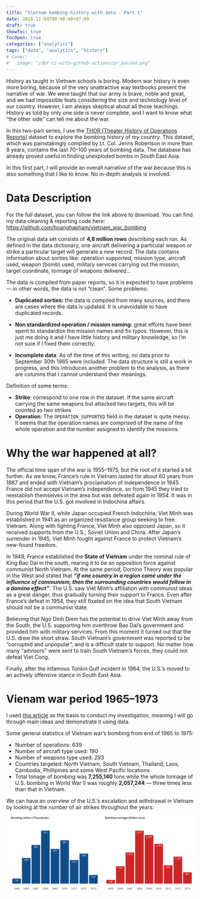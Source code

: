 ```yaml
---
title: "Vietnam bombing history with data - Part 1"
date: 2018-11-04T00:00:00+07:00
draft: true
ShowToc: true
TocOpen: true
categories: ["analytics"]
tags: ["data", "analytics", "history"]
# cover:
#   image: "/dbt-ci-with-github-actions/pr_passed.png"
---
```


History as taught in Vietnam schools is boring. Modern war history is even more boring, because of the very unattractive way textbooks present the narrative of war. We were taught that our army is brave, noble and great, and we had impossible feats considering the size and technology level of our country. However, I am always skeptical about all those teachings. History as told by only one side is never complete, and I want to know what “the other side” can tell me about the war.

In this two-part series, I use the [THOR (Theater History of Operations Reports)](https://insight.livestories.com/s/v2/thor-overview/a100cd16-c2a7-453b-8ea6-45947c1bbc51) dataset to explore the bombing history of my country. This dataset, which was painstakingly compiled by Lt. Col. Jenns Robertson in more than 8 years, contains the last 70–100 years of bombing data. The database has already proved useful in finding unexploded bombs in South East Asia.

In this first part, I will provide an overall narrative of the war because this is also something that I like to know. No in-depth analysis is involved.

# Data Description

For the full dataset, you can follow the link above to download. You can find my data cleaning & reporting code here: https://github.com/hoanghapham/vietnam_war_bombing

The original data set consists of **4,8 million rows** describing each run. As defined in the data dictionary, one aircraft delivering a particular weapon or strike a particular target will generate a new record. The data contains information about sorties like: operation supported, mission type, aircraft used, weapon (bomb) used, military services carrying out the mission, target coordinate, tonnage of weapons delivered…

The data is compiled from paper reports, so it is expected to have problems — in other words, the data is not “clean”. Some problems:

- **Duplicated sorties:** the data is compiled from many sources, and there are cases where the data is updated. It is unavoidable to have duplicated records.
    
- **Non standardized operation / mission naming:** great efforts have been spent to standardize the mission names and fix typos. However, this is just me doing it and I have little history and military knowledge, so I’m not sure if I fixed them correctly.
    
- **Incomplete data**: As of the time of this writing, no data prior to September 30th 1965 were included. The data structure is still a work in progress, and this introduces another problem to the analysis, as there are columns that I cannot understand their meanings.

Definition of some terms:

- **Strike**: correspond to one row in the dataset. If the same aircraft carrying the same weapons but attacked two targets, this will be counted as two strikes
- **Operation**: The `OPERATION_SUPPORTED` field in the dataset is quite messy. It seems that the operation names are comprised of the name of the whole operation and the number assigned to identify the missions.

# Why the war happened at all?

The official time span of the war is 1955–1975, but the root of it started a bit further. As we know, France’s rule in Vietnam lasted for about 60 years from 1887 and ended with Vietnam’s proclamation of independence in 1945. France did not accept Vietnam’s independence, so from 1945 they tried to reestablish themselves in the area but was defeated again in 1954. It was in this period that the U.S. got involved in Indochina affairs.

During World War II, while Japan occupied French Indochina, Viet Minh was established in 1941 as an organized resistance group seeking to free Vietnam. Along with fighting France, Viet Minh also opposed Japan, so it received supports from the U.S., Soviet Union and China. After Japan’s surrender in 1945, Viet Minh fought against France to protect Vietnam’s new-found freedom.

In 1949, France established the **State of Vietnam** under the nominal rule of King Bao Dai in the south, rearing it to be an opposition force against communist North Vietnam. At the same period, Domino Theory was popular in the West and stated that ***“if one country in a region came under the influence of communism, then the surrounding countries would follow in a domino effect”***. The U.S. saw Viet Minh’s affiliation with communist ideas as a great danger, thus gradually turning their support to France. Even after France’s defeat in 1954, they still fixated on the idea that South Vietnam should not be a communist state. 

Believing that Ngo Dinh Diem has the potential to drive Viet Minh away from the South, the U.S. supporting him overthrow Bao Dai’s government and provided him with military services. From this moment it turned out that the U.S. drew the short straw. South Vietnam’s government was reported to be “corrupted and unpopular”, and is a difficult state to support. No matter how many “advisors” were sent to train South Vietnam’s forces, they could not defeat Viet Cong. 

Finally, after the infamous Tonkin Gulf incident in 1964, the U.S.’s moved to an actively offensive stance in South East Asia.

# Vienam war period 1965–1973

I used [this article](https://rarehistoricalphotos.com/vietnam-war-escalation-and-withdrawal-1968-1975/) as the basis to conduct my investigation, meaning I will go through main ideas and demonstrate it using data.

Some general statistics of Vietnam war’s bombing from end of 1965 to 1975:

- Number of operations: 639
- Number of aircraft type used: 190
- Number of weapons type used: 293
- Countries targeted: North Vietnam, South Vietnam, Thailand, Laos, Cambodia, Phillipines and some West Pacific locations
- Total tonage of bombing was **7,255,140** tons while the whole tonnage of U.S. bombing in World War II was roughly **2,057,244** — three times less than that in Vietnam. 

We can have an overview of the U.S.’s escalation and withdrawal in Vietnam by looking at the number of air strikes throughout the years:

  ![](/vietnam-bombing-history-p1/bombing-over-time.png)